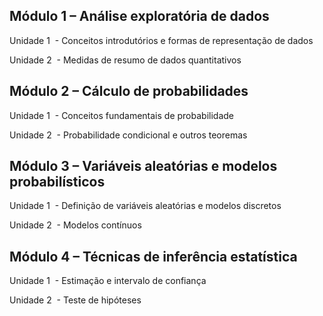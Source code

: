   
## Módulo 1 – Análise exploratória de dados

Unidade 1  - Conceitos introdutórios e formas de representação de dados

Unidade 2  - Medidas de resumo de dados quantitativos

## Módulo 2 – Cálculo de probabilidades

Unidade 1  - Conceitos fundamentais de probabilidade

Unidade 2  - Probabilidade condicional e outros teoremas

## Módulo 3 – Variáveis aleatórias e modelos probabilísticos

Unidade 1  - Definição de variáveis aleatórias e modelos discretos

Unidade 2  - Modelos contínuos

## Módulo 4 – Técnicas de inferência estatística

Unidade 1  - Estimação e intervalo de confiança

Unidade 2  - Teste de hipóteses